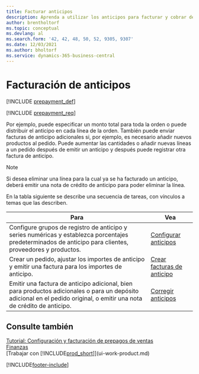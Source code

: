 ```yaml
---
title: Facturar anticipos
description: Aprenda a utilizar los anticipos para facturar y cobrar depósitos de los clientes y remitir depósitos a los proveedores en Business Central.
author: brentholtorf
ms.topic: conceptual
ms.devlang: al
ms.search.form: '42, 42, 48, 50, 52, 9305, 9307'
ms.date: 12/03/2021
ms.author: bholtorf
ms.service: dynamics-365-business-central
---
```

# Facturación de anticipos

[!INCLUDE [prepayment_def](includes/prepayment_def.md)]

[!INCLUDE [prepayment_req](includes/prepayment_req.md)]

Por ejemplo, puede especificar un monto total para toda la orden o puede distribuir el anticipo en cada línea de la orden. También puede enviar facturas de anticipo adicionales si, por ejemplo, es necesario añadir nuevos productos al pedido. Puede aumentar las cantidades o añadir nuevas líneas a un pedido después de emitir un anticipo y después puede registrar otra factura de anticipo.  

> [!NOTE]
> Si desea eliminar una línea para la cual ya se ha facturado un anticipo, deberá emitir una nota de crédito de anticipo para poder eliminar la línea.

En la tabla siguiente se describe una secuencia de tareas, con vínculos a temas que las describen.

|**Para**|**Vea**|  
|------------|-------------|  
|Configure grupos de registro de anticipo y series numéricas y establezca porcentajes predeterminados de anticipo para clientes, proveedores y productos.|[Configurar anticipos](finance-set-up-prepayments.md)|
|Crear un pedido, ajustar los importes de anticipo y emitir una factura para los importes de anticipo.|[Crear facturas de anticipo](finance-how-to-create-prepayment-invoices.md)|  
|Emitir una factura de anticipo adicional, bien para productos adicionales o para un depósito adicional en el pedido original, o emitir una nota de crédito de anticipo.|[Corregir anticipos](finance-how-to-correct-prepayments.md)|  

## Consulte también

[Tutorial: Configuración y facturación de prepagos de ventas](walkthrough-setting-up-and-invoicing-sales-prepayments.md)  
[Finanzas](finance.md)  
[Trabajar con [!INCLUDE[prod_short](includes/prod_short.md)]](ui-work-product.md)  


[!INCLUDE[footer-include](includes/footer-banner.md)]
